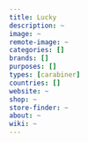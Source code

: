 ```yaml
---
title: Lucky 
description: ~
image: ~
remote-image: ~
categories: []
brands: []
purposes: []
types: [carabiner]
countries: []
website: ~
shop: ~
store-finder: ~
about: ~
wiki: ~
---
```

